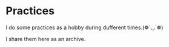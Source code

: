 # Practices 

I do some practices as a hobby during dufferent times.(❁´◡`❁)

I share them here as an archive.

